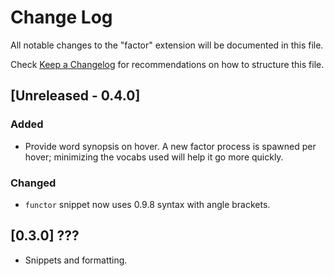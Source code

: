 # Change Log

All notable changes to the "factor" extension will be documented in this file.

Check [Keep a Changelog](http://keepachangelog.com/) for recommendations on how to structure this file.

## [Unreleased - 0.4.0]

### Added

- Provide word synopsis on hover. A new factor process is spawned per hover; minimizing the vocabs used will help it go more quickly.

### Changed

- `functor` snippet now uses 0.9.8 syntax with angle brackets.

## [0.3.0] ???

- Snippets and formatting.
